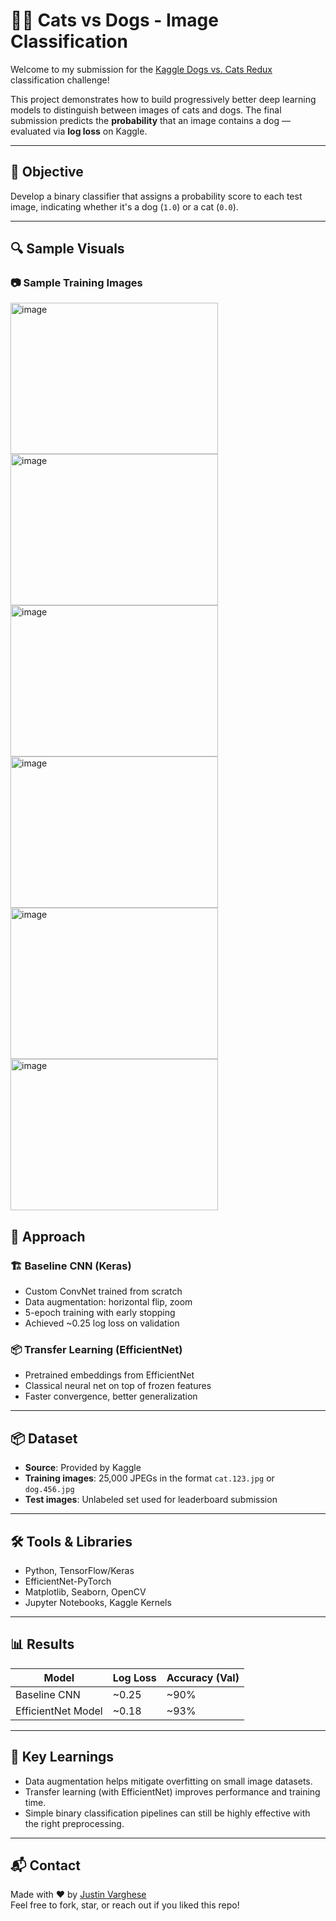 # 🐶🐱 Cats vs Dogs - Image Classification

Welcome to my submission for the [Kaggle Dogs vs. Cats Redux](https://www.kaggle.com/competitions/dogs-vs-cats-redux-kernels-edition) classification challenge!

This project demonstrates how to build progressively better deep learning models to distinguish between images of cats and dogs. The final submission predicts the **probability** that an image contains a dog — evaluated via **log loss** on Kaggle.

---

## 🎯 Objective

Develop a binary classifier that assigns a probability score to each test image, indicating whether it's a dog (`1.0`) or a cat (`0.0`).

---
## 🔍 Sample Visuals

### 📷 Sample Training Images

<img width="332" height="242" alt="image" src="https://github.com/user-attachments/assets/96dcbf3b-d18b-4894-950b-b3293d11c23d" /> 
<img width="332" height="242" alt="image" src="https://github.com/user-attachments/assets/18017e0d-2e21-48b7-8d29-37ee0557a7ef" />
<img width="332" height="242" alt="image" src="https://github.com/user-attachments/assets/eb3f31fa-b13f-4eba-bbb0-55eaff28d4e4" /> 
<img width="332" height="242" alt="image" src="https://github.com/user-attachments/assets/75cfe60a-9e14-4fd5-a09d-1b8b11422d75" />
<img width="332" height="242" alt="image" src="https://github.com/user-attachments/assets/38ecf6ab-c06a-47b5-9115-60e6aa60b20b" />
<img width="332" height="242" alt="image" src="https://github.com/user-attachments/assets/7ee65c37-21f9-45da-ba31-9d172652276a" />





## 🧠 Approach

### 🏗️ Baseline CNN (Keras)
- Custom ConvNet trained from scratch
- Data augmentation: horizontal flip, zoom
- 5-epoch training with early stopping
- Achieved ~0.25 log loss on validation

### 📦 Transfer Learning (EfficientNet)
- Pretrained embeddings from EfficientNet
- Classical neural net on top of frozen features
- Faster convergence, better generalization

---

## 📦 Dataset

- **Source**: Provided by Kaggle
- **Training images**: 25,000 JPEGs in the format `cat.123.jpg` or `dog.456.jpg`
- **Test images**: Unlabeled set used for leaderboard submission

---

## 🛠️ Tools & Libraries

- Python, TensorFlow/Keras
- EfficientNet-PyTorch
- Matplotlib, Seaborn, OpenCV
- Jupyter Notebooks, Kaggle Kernels

---

## 📊 Results

| Model              | Log Loss | Accuracy (Val) |
|-------------------|----------|----------------|
| Baseline CNN      | ~0.25    | ~90%           |
| EfficientNet Model| ~0.18    | ~93%           |

---

## 🧠 Key Learnings

- Data augmentation helps mitigate overfitting on small image datasets.
- Transfer learning (with EfficientNet) improves performance and training time.
- Simple binary classification pipelines can still be highly effective with the right preprocessing.

---


## 📬 Contact

Made with ❤️ by [Justin Varghese](https://github.com/blacckbeard4)  
Feel free to fork, star, or reach out if you liked this repo!
